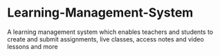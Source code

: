 # Learning-Management-System
A learning management system which enables teachers and students to create and submit assignments, live classes, access notes and video lessons and more


